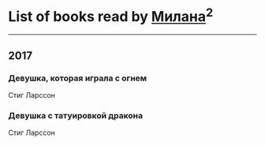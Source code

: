 # List of books read by [Милана](http://vk.com/id19953757)<sup>2</sup>
---

## 2017

### Девушка, которая играла с огнем
Стиг Ларссон


### Девушка с татуировкой дракона
Стиг Ларссон



